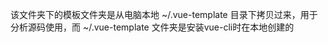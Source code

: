 <!--
 * @Description: 
 * @Author: Hexon
 * @Date: 2020-04-03 16:45:25
 * @LastEditors: Hexon
 * @LastEditTime: 2020-04-03 16:48:01
 -->
该文件夹下的模板文件夹是从电脑本地 ~/.vue-template 目录下拷贝过来，用于分析源码使用，而 ~/.vue-template 文件夹是安装vue-cli时在本地创建的